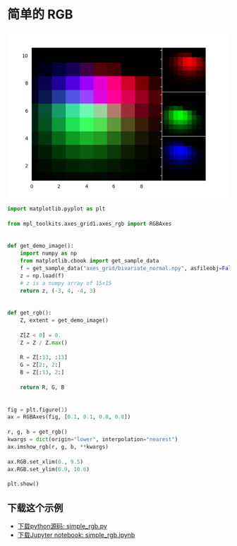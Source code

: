 # 简单的 RGB

![简单的RGB示例](/static/images/gallery/sphx_glr_simple_rgb_001.png)

```python
import matplotlib.pyplot as plt

from mpl_toolkits.axes_grid1.axes_rgb import RGBAxes


def get_demo_image():
    import numpy as np
    from matplotlib.cbook import get_sample_data
    f = get_sample_data("axes_grid/bivariate_normal.npy", asfileobj=False)
    z = np.load(f)
    # z is a numpy array of 15x15
    return z, (-3, 4, -4, 3)


def get_rgb():
    Z, extent = get_demo_image()

    Z[Z < 0] = 0.
    Z = Z / Z.max()

    R = Z[:13, :13]
    G = Z[2:, 2:]
    B = Z[:13, 2:]

    return R, G, B


fig = plt.figure(1)
ax = RGBAxes(fig, [0.1, 0.1, 0.8, 0.8])

r, g, b = get_rgb()
kwargs = dict(origin="lower", interpolation="nearest")
ax.imshow_rgb(r, g, b, **kwargs)

ax.RGB.set_xlim(0., 9.5)
ax.RGB.set_ylim(0.9, 10.6)

plt.show()
```

## 下载这个示例
            
- [下载python源码: simple_rgb.py](https://matplotlib.org/_downloads/simple_rgb.py)
- [下载Jupyter notebook: simple_rgb.ipynb](https://matplotlib.org/_downloads/simple_rgb.ipynb)